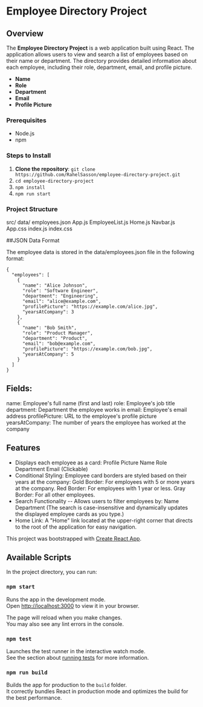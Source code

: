 # Employee Directory Project

## Overview

The **Employee Directory Project** is a web application built using React. The application allows users to view and search a list of employees based on their name or department. The directory provides detailed information about each employee, including their role, department, email, and profile picture.

- **Name**
- **Role**
- **Department**
- **Email**
- **Profile Picture**


### Prerequisites

- Node.js
- npm


### Steps to Install

1. **Clone the repository**:
   ```git clone https://github.com/RahelSasson/employee-directory-project.git```
2. ```cd employee-directory-project```
3. ```npm install```
4. ```npm run start```


### Project Structure 

src/
  data/
    employees.json
  App.js
  EmployeeList.js
  Home.js
  Navbar.js
  App.css
  index.js
  index.css


##JSON Data Format

The employee data is stored in the data/employees.json file in the following format:

~~~
{
  "employees": [
    {
      "name": "Alice Johnson",
      "role": "Software Engineer",
      "department": "Engineering",
      "email": "alice@example.com",
      "profilePicture": "https://example.com/alice.jpg",
      "yearsAtCompany": 3
    },
    {
      "name": "Bob Smith",
      "role": "Product Manager",
      "department": "Product",
      "email": "bob@example.com",
      "profilePicture": "https://example.com/bob.jpg",
      "yearsAtCompany": 5
    }
  ]
}
~~~


## Fields:
name: Employee's full name (first and last)
role: Employee's job title
department: Department the employee works in
email: Employee's email address
profilePicture: URL to the employee's profile picture
yearsAtCompany: The number of years the employee has worked at the company

## Features 

- Displays each employee as a card:
  Profile Picture
  Name
  Role
  Department
  Email (Clickable)
- Conditional Styling: 
  Employee card borders are styled based on their years at the company:
  Gold Border: For employees with 5 or more years at the company.
  Red Border: For employees with 1 year or less.
  Gray Border: For all other employees.
- Search Functionality -- Allows users to filter employees by:
  Name
  Department
 (The search is case-insensitive and dynamically updates the displayed employee cards as you type.)
- Home Link: A "Home" link located at the upper-right corner that directs to the root of the application for easy navigation.






This project was bootstrapped with [Create React App](https://github.com/facebook/create-react-app).

## Available Scripts

In the project directory, you can run:

### `npm start`

Runs the app in the development mode.\
Open [http://localhost:3000](http://localhost:3000) to view it in your browser.

The page will reload when you make changes.\
You may also see any lint errors in the console.

### `npm test`

Launches the test runner in the interactive watch mode.\
See the section about [running tests](https://facebook.github.io/create-react-app/docs/running-tests) for more information.

### `npm run build`

Builds the app for production to the `build` folder.\
It correctly bundles React in production mode and optimizes the build for the best performance.

